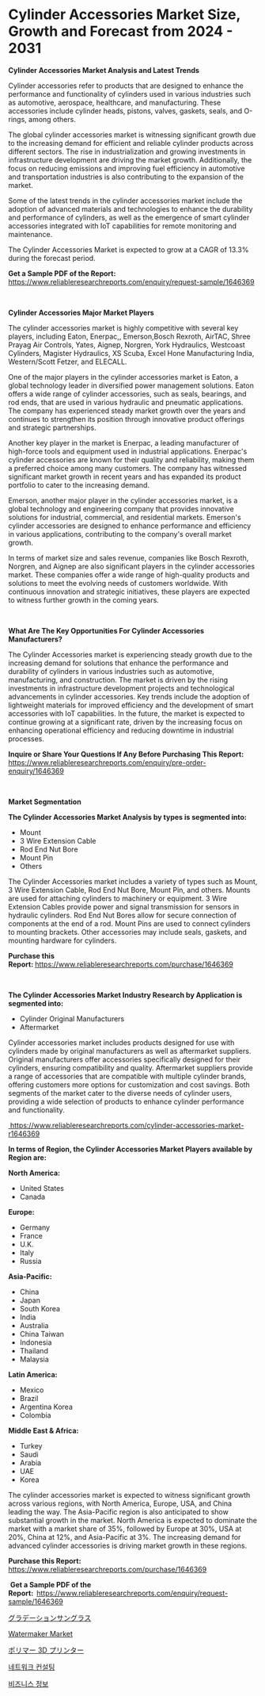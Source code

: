 <p><h1>Cylinder Accessories Market Size, Growth and Forecast from 2024 - 2031</h1></p><p><strong>Cylinder Accessories Market Analysis and Latest Trends</strong></p>
<p><p>Cylinder accessories refer to products that are designed to enhance the performance and functionality of cylinders used in various industries such as automotive, aerospace, healthcare, and manufacturing. These accessories include cylinder heads, pistons, valves, gaskets, seals, and O-rings, among others.</p><p>The global cylinder accessories market is witnessing significant growth due to the increasing demand for efficient and reliable cylinder products across different sectors. The rise in industrialization and growing investments in infrastructure development are driving the market growth. Additionally, the focus on reducing emissions and improving fuel efficiency in automotive and transportation industries is also contributing to the expansion of the market.</p><p>Some of the latest trends in the cylinder accessories market include the adoption of advanced materials and technologies to enhance the durability and performance of cylinders, as well as the emergence of smart cylinder accessories integrated with IoT capabilities for remote monitoring and maintenance.</p><p>The Cylinder Accessories Market is expected to grow at a CAGR of 13.3% during the forecast period.</p></p>
<p><strong>Get a Sample PDF of the Report:&nbsp;</strong> <a href="https://www.reliableresearchreports.com/enquiry/request-sample/1646369">https://www.reliableresearchreports.com/enquiry/request-sample/1646369</a></p>
<p>&nbsp;</p>
<p><strong>Cylinder Accessories Major Market Players</strong></p>
<p><p>The cylinder accessories market is highly competitive with several key players, including Eaton, Enerpac,, Emerson,Bosch Rexroth, AirTAC, Shree Prayag Air Controls, Yates, Aignep, Norgren, York Hydraulics, Westcoast Cylinders, Magister Hydraulics, XS Scuba, Excel Hone Manufacturing India, Western/Scott Fetzer, and ELECALL.</p><p>One of the major players in the cylinder accessories market is Eaton, a global technology leader in diversified power management solutions. Eaton offers a wide range of cylinder accessories, such as seals, bearings, and rod ends, that are used in various hydraulic and pneumatic applications. The company has experienced steady market growth over the years and continues to strengthen its position through innovative product offerings and strategic partnerships.</p><p>Another key player in the market is Enerpac, a leading manufacturer of high-force tools and equipment used in industrial applications. Enerpac's cylinder accessories are known for their quality and reliability, making them a preferred choice among many customers. The company has witnessed significant market growth in recent years and has expanded its product portfolio to cater to the increasing demand.</p><p>Emerson, another major player in the cylinder accessories market, is a global technology and engineering company that provides innovative solutions for industrial, commercial, and residential markets. Emerson's cylinder accessories are designed to enhance performance and efficiency in various applications, contributing to the company's overall market growth.</p><p>In terms of market size and sales revenue, companies like Bosch Rexroth, Norgren, and Aignep are also significant players in the cylinder accessories market. These companies offer a wide range of high-quality products and solutions to meet the evolving needs of customers worldwide. With continuous innovation and strategic initiatives, these players are expected to witness further growth in the coming years.</p></p>
<p>&nbsp;</p>
<p><strong>What Are The Key Opportunities For Cylinder Accessories Manufacturers?</strong></p>
<p><p>The Cylinder Accessories market is experiencing steady growth due to the increasing demand for solutions that enhance the performance and durability of cylinders in various industries such as automotive, manufacturing, and construction. The market is driven by the rising investments in infrastructure development projects and technological advancements in cylinder accessories. Key trends include the adoption of lightweight materials for improved efficiency and the development of smart accessories with IoT capabilities. In the future, the market is expected to continue growing at a significant rate, driven by the increasing focus on enhancing operational efficiency and reducing downtime in industrial processes.</p></p>
<p><strong>Inquire or Share Your Questions If Any Before Purchasing This Report:</strong> <a href="https://www.reliableresearchreports.com/enquiry/pre-order-enquiry/1646369">https://www.reliableresearchreports.com/enquiry/pre-order-enquiry/1646369</a></p>
<p>&nbsp;</p>
<p><strong>Market Segmentation</strong></p>
<p><strong>The Cylinder Accessories Market Analysis by types is segmented into:</strong></p>
<p><ul><li>Mount</li><li>3 Wire Extension Cable</li><li>Rod End Nut Bore</li><li>Mount Pin</li><li>Others</li></ul></p>
<p><p>The Cylinder Accessories market includes a variety of types such as Mount, 3 Wire Extension Cable, Rod End Nut Bore, Mount Pin, and others. Mounts are used for attaching cylinders to machinery or equipment. 3 Wire Extension Cables provide power and signal transmission for sensors in hydraulic cylinders. Rod End Nut Bores allow for secure connection of components at the end of a rod. Mount Pins are used to connect cylinders to mounting brackets. Other accessories may include seals, gaskets, and mounting hardware for cylinders.</p></p>
<p><strong>Purchase this Report:&nbsp;</strong><a href="https://www.reliableresearchreports.com/purchase/1646369">https://www.reliableresearchreports.com/purchase/1646369</a></p>
<p>&nbsp;</p>
<p><strong>The Cylinder Accessories Market Industry Research by Application is segmented into:</strong></p>
<p><ul><li>Cylinder Original Manufacturers</li><li>Aftermarket</li></ul></p>
<p><p>Cylinder accessories market includes products designed for use with cylinders made by original manufacturers as well as aftermarket suppliers. Original manufacturers offer accessories specifically designed for their cylinders, ensuring compatibility and quality. Aftermarket suppliers provide a range of accessories that are compatible with multiple cylinder brands, offering customers more options for customization and cost savings. Both segments of the market cater to the diverse needs of cylinder users, providing a wide selection of products to enhance cylinder performance and functionality.</p></p>
<p><a href="https://www.reliableresearchreports.com/cylinder-accessories-market-r1646369">&nbsp;https://www.reliableresearchreports.com/cylinder-accessories-market-r1646369</a></p>
<p><strong>In terms of Region, the Cylinder Accessories Market Players available by Region are:</strong></p>
<p>
    <p> <strong> North America: </strong>
        <ul>
            <li>United States</li>
            <li>Canada</li>
        </ul>
        </p> 
    <p> <strong> Europe: </strong>
        <ul>
            <li>Germany</li>
            <li>France</li>
            <li>U.K.</li>
            <li>Italy</li>
            <li>Russia</li>
        </ul>
        </p> 
    <p> <strong> Asia-Pacific: </strong>
        <ul>
            <li>China</li>
            <li>Japan</li>
            <li>South Korea</li>
            <li>India</li>
            <li>Australia</li>
            <li>China Taiwan</li>
            <li>Indonesia</li>
            <li>Thailand</li>
            <li>Malaysia</li>
        </ul>
        </p> 
    <p> <strong> Latin America: </strong>
        <ul>
            <li>Mexico</li>
            <li>Brazil</li>
            <li>Argentina Korea</li>
            <li>Colombia</li>
        </ul>
        </p> 
    <p> <strong> Middle East & Africa: </strong>
        <ul>
            <li>Turkey</li>
            <li>Saudi</li>
            <li>Arabia</li>
            <li>UAE</li>
            <li>Korea</li>
        </ul>
    </p>
    </p>
<p><p>The cylinder accessories market is expected to witness significant growth across various regions, with North America, Europe, USA, and China leading the way. The Asia-Pacific region is also anticipated to show substantial growth in the market. North America is expected to dominate the market with a market share of 35%, followed by Europe at 30%, USA at 20%, China at 12%, and Asia-Pacific at 3%. The increasing demand for advanced cylinder accessories is driving market growth in these regions.</p></p>
<p><strong>Purchase this Report: </strong><a href="https://www.reliableresearchreports.com/purchase/1646369">https://www.reliableresearchreports.com/purchase/1646369</a></p>
<p>&nbsp;<strong>Get a Sample PDF of the Report:&nbsp;&nbsp;</strong><a href="https://www.reliableresearchreports.com/enquiry/request-sample/1646369">https://www.reliableresearchreports.com/enquiry/request-sample/1646369</a></p>
<p><strong></strong></p>
<p><p><a href="https://medium.com/@magalirtiz2005/gradient%E3%82%B5%E3%83%B3%E3%82%B0%E3%83%A9%E3%82%B9%E5%B8%82%E5%A0%B4-2031%E5%B9%B4%E3%81%BE%E3%81%A7%E3%81%AE%E6%88%90%E5%8A%9F%E3%81%99%E3%82%8B%E3%83%93%E3%82%B8%E3%83%8D%E3%82%B9%E6%88%A6%E7%95%A5%E3%81%AE%E9%8D%B5-92eb6781c78e">グラデーションサングラス</a></p><p><a href="https://github.com/peachesmcdowel1/Market-Research-Report-List-2/blob/main/watermaker-market.md">Watermaker Market</a></p><p><a href="https://github.com/EstelWisozk1/Market-Research-Report-List-1/blob/main/216904638322.md">ポリマー 3D プリンター</a></p><p><a href="https://github.com/Skyleitney456456/Market-Research-Report-List-1/blob/main/458050734758.md">네트워크 컨설팅</a></p><p><a href="https://github.com/iansanftyord09878/Market-Research-Report-List-1/blob/main/494284234759.md">비즈니스 정보</a></p></p>